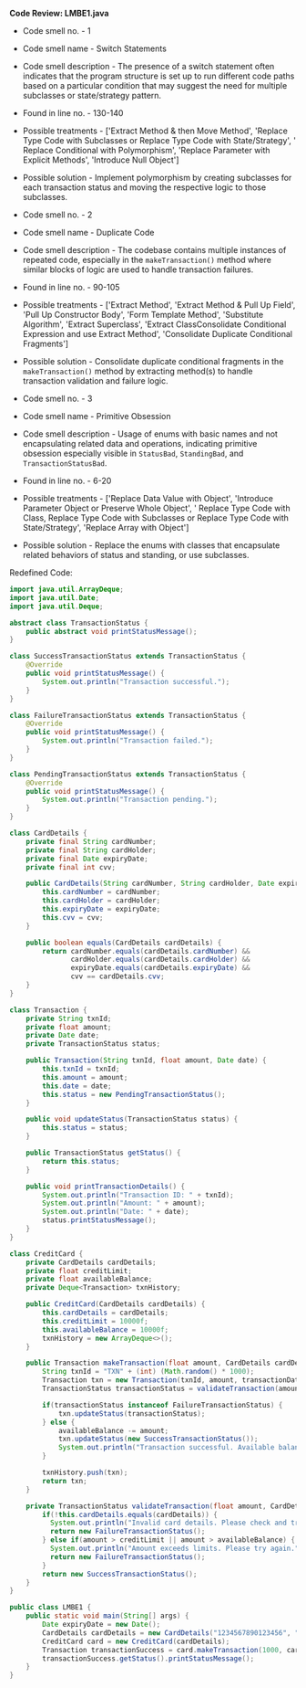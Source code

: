**Code Review: LMBE1.java**
   - Code smell no. - 1
   - Code smell name - Switch Statements
   - Code smell description - The presence of a switch statement often indicates that the program structure is set up to run different code paths based on a particular condition that may suggest the need for multiple subclasses or state/strategy pattern.
   - Found in line no. - 130-140
   - Possible treatments - ['Extract Method & then Move Method', 'Replace Type Code with Subclasses or Replace Type Code with State/Strategy', ' Replace Conditional with Polymorphism', 'Replace Parameter with Explicit Methods', 'Introduce Null Object']
   - Possible solution - Implement polymorphism by creating subclasses for each transaction status and moving the respective logic to those subclasses.

   - Code smell no. - 2
   - Code smell name - Duplicate Code
   - Code smell description - The codebase contains multiple instances of repeated code, especially in the `makeTransaction()` method where similar blocks of logic are used to handle transaction failures.
   - Found in line no. - 90-105
   - Possible treatments - ['Extract Method', 'Extract Method & Pull Up Field', 'Pull Up Constructor Body', 'Form Template Method', 'Substitute Algorithm', 'Extract Superclass', 'Extract ClassConsolidate Conditional Expression and use Extract Method', 'Consolidate Duplicate Conditional Fragments']
   - Possible solution - Consolidate duplicate conditional fragments in the `makeTransaction()` method by extracting method(s) to handle transaction validation and failure logic.

   - Code smell no. - 3
   - Code smell name - Primitive Obsession
   - Code smell description - Usage of enums with basic names and not encapsulating related data and operations, indicating primitive obsession especially visible in `StatusBad`, `StandingBad`, and `TransactionStatusBad`.
   - Found in line no. - 6-20
   - Possible treatments - ['Replace Data Value with Object', 'Introduce Parameter Object or Preserve Whole Object', ' Replace Type Code with Class, Replace Type Code with Subclasses or Replace Type Code with State/Strategy', 'Replace Array with Object']
   - Possible solution - Replace the enums with classes that encapsulate related behaviors of status and standing, or use subclasses.

Redefined Code:
```java
import java.util.ArrayDeque;
import java.util.Date;
import java.util.Deque;

abstract class TransactionStatus {
    public abstract void printStatusMessage();
}

class SuccessTransactionStatus extends TransactionStatus {
    @Override
    public void printStatusMessage() {
        System.out.println("Transaction successful.");
    }
}

class FailureTransactionStatus extends TransactionStatus {
    @Override
    public void printStatusMessage() {
        System.out.println("Transaction failed.");
    }
}

class PendingTransactionStatus extends TransactionStatus {
    @Override
    public void printStatusMessage() {
        System.out.println("Transaction pending.");
    }
}

class CardDetails {
    private final String cardNumber;
    private final String cardHolder;
    private final Date expiryDate;
    private final int cvv;

    public CardDetails(String cardNumber, String cardHolder, Date expiryDate, int cvv) {
        this.cardNumber = cardNumber;
        this.cardHolder = cardHolder;
        this.expiryDate = expiryDate;
        this.cvv = cvv;
    }

    public boolean equals(CardDetails cardDetails) {
        return cardNumber.equals(cardDetails.cardNumber) && 
               cardHolder.equals(cardDetails.cardHolder) &&
               expiryDate.equals(cardDetails.expiryDate) && 
               cvv == cardDetails.cvv;
    }
}

class Transaction {
    private String txnId;
    private float amount;
    private Date date;
    private TransactionStatus status;

    public Transaction(String txnId, float amount, Date date) {
        this.txnId = txnId;
        this.amount = amount;
        this.date = date;
        this.status = new PendingTransactionStatus();
    }

    public void updateStatus(TransactionStatus status) {
        this.status = status;
    }

    public TransactionStatus getStatus() {
        return this.status;
    }

    public void printTransactionDetails() {
        System.out.println("Transaction ID: " + txnId);
        System.out.println("Amount: " + amount);
        System.out.println("Date: " + date);
        status.printStatusMessage();
    }
}

class CreditCard {
    private CardDetails cardDetails;
    private float creditLimit;
    private float availableBalance;
    private Deque<Transaction> txnHistory;

    public CreditCard(CardDetails cardDetails) {
        this.cardDetails = cardDetails;
        this.creditLimit = 10000f;
        this.availableBalance = 10000f;
        txnHistory = new ArrayDeque<>();
    }

    public Transaction makeTransaction(float amount, CardDetails cardDetails, Date transactionDate) {
        String txnId = "TXN" + (int) (Math.random() * 1000);
        Transaction txn = new Transaction(txnId, amount, transactionDate);
        TransactionStatus transactionStatus = validateTransaction(amount, cardDetails);

        if(transactionStatus instanceof FailureTransactionStatus) {
            txn.updateStatus(transactionStatus);
        } else {
            availableBalance -= amount;
            txn.updateStatus(new SuccessTransactionStatus());
            System.out.println("Transaction successful. Available balance: " + availableBalance);
        }

        txnHistory.push(txn);
        return txn;
    }

    private TransactionStatus validateTransaction(float amount, CardDetails cardDetails) {
        if(!this.cardDetails.equals(cardDetails)) {
          System.out.println("Invalid card details. Please check and try again.");
          return new FailureTransactionStatus();
        } else if(amount > creditLimit || amount > availableBalance) {
          System.out.println("Amount exceeds limits. Please try again.");
          return new FailureTransactionStatus();
        } 
        return new SuccessTransactionStatus();
    }
}

public class LMBE1 {
    public static void main(String[] args) {
        Date expiryDate = new Date();
        CardDetails cardDetails = new CardDetails("1234567890123456", "John Doe", expiryDate, 123);
        CreditCard card = new CreditCard(cardDetails);
        Transaction transactionSuccess = card.makeTransaction(1000, cardDetails, new Date());
        transactionSuccess.getStatus().printStatusMessage();
    }
}
```